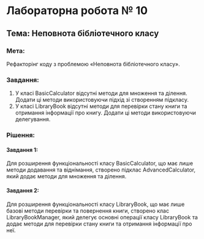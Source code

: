 # Лабораторна робота № 10
## Тема: Неповнота бібліотечного класу

### Мета:
Рефакторінг коду з проблемою «Неповнота бібліотечного класу».

### Завдання:
1. У класі BasicCalculator відсутні методи для множення та ділення. Додати ці методи використовуючи підхід зі створенням підкласу.
2. У класі LibraryBook відсутні методи для перевірки стану книги та отримання інформації про книгу. Додати ці методи використовуючи делегування.

### Рішення:

#### Завдання 1:
Для розширення функціональності класу BasicCalculator, що має лише методи додавання та віднімання, створено підклас AdvancedCalculator, який додає методи для множення та ділення.

#### Завдання 2:
Для розширення функціональності класу LibraryBook, що має лише базові методи перевірки та повернення книги, створено клас LibraryBookManager, який делегує основні операції класу LibraryBook та додає методи для перевірки стану книги та отримання інформації про неї.

